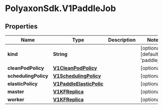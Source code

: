 # PolyaxonSdk.V1PaddleJob

## Properties

Name | Type | Description | Notes
------------ | ------------- | ------------- | -------------
**kind** | **String** |  | [optional] [default to &#39;paddlejob&#39;]
**cleanPodPolicy** | [**V1CleanPodPolicy**](V1CleanPodPolicy.md) |  | [optional] 
**schedulingPolicy** | [**V1SchedulingPolicy**](V1SchedulingPolicy.md) |  | [optional] 
**elasticPolicy** | [**V1PaddleElasticPolic**](V1PaddleElasticPolic.md) |  | [optional] 
**master** | [**V1KFReplica**](V1KFReplica.md) |  | [optional] 
**worker** | [**V1KFReplica**](V1KFReplica.md) |  | [optional] 


